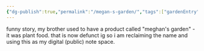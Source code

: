 ```yaml
---
{"dg-publish":true,"permalink":"/megan-s-garden/","tags":["gardenEntry"],"updated":"2025-04-13T17:25:39.746-05:00"}
---
```


funny story, my brother used to have a product called "meghan's garden" - it was plant food. that is now defunct ig so i am reclaiming the name and using this as my digital (public) note space. 

